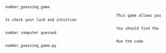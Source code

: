                                                                      
                                                                 number_guessing_game
                                                                       
                                                      This game allows you to check your luck and intuition
                                                      
                                                      You should find the number computer guessed
                                                      
                                                      Run the code number_guessing_game.py

